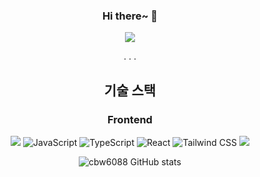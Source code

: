 
<div align="center">

  ###   Hi there~ 👋
<img src="https://capsule-render.vercel.app/api?type=waving&color=timeAuto&height=300&section=header&text=WELCOME&desc=Byungwoo%20Choi&fontSize=60&animation=fadeIn&fontAlignY=40"/>

 .
 .
 .

## 기술 스택

### Frontend
<p>
  <img src="https://img.shields.io/badge/C-3766AB?style=for-the-badge&logo=C&logoColor=white"/></a>
  <img src="https://img.shields.io/badge/JavaScript-F7DF1E?style=for-the-badge&logo=javascript&logoColor=black" alt="JavaScript">
  <img src="https://img.shields.io/badge/TypeScript-3178C6?style=for-the-badge&logo=typescript&logoColor=white" alt="TypeScript">
  <img src="https://img.shields.io/badge/React-61DAFB?style=for-the-badge&logo=react&logoColor=black" alt="React">
  <img src="https://img.shields.io/badge/Tailwind_CSS-06B6D4?style=for-the-badge&logo=tailwindcss&logoColor=white" alt="Tailwind CSS">  
  <img src="https://img.shields.io/badge/GitHub-181717?style=for-the-badge&logo=GitHub&logoColor=white"/></a>
</p>

  
  ![cbw6088 GitHub stats](https://github-readme-stats.vercel.app/api?username=cbw6088&show_icons=true&theme=tokyonight)


<!--
**cbw6088/cbw6088** is a ✨ _special_ ✨ repository because its `README.md` (this file) appears on your GitHub profile.

Here are some ideas to get you started:

- 🔭 I’m currently working on ...
- 🌱 I’m currently learning ...
- 👯 I’m looking to collaborate on ...
- 🤔 I’m looking for help with ...
- 💬 Ask me about ...
- 📫 How to reach me: ...
- 😄 Pronouns: ...
- ⚡ Fun fact: ...
-->
